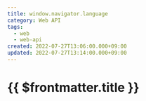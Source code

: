 ```yaml
---
title: window.navigator.language
category: Web API
tags:
  - web
  - web-api
created: 2022-07-27T13:06:00.000+09:00
updated: 2022-07-27T13:14:00.000+09:00
---
```


# {{ $frontmatter.title }}
